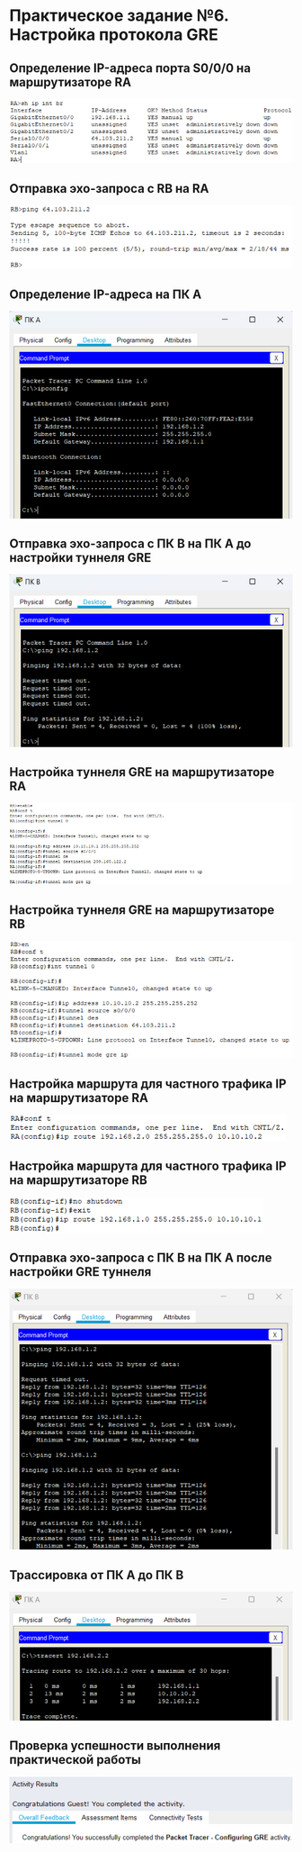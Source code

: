 # Практическое задание №6. Настройка протокола GRE

## Определение IP-адреса порта S0/0/0 на маршрутизаторе RA

![](https://github.com/Archangel15520/toib6/blob/main/screenshot/1.png)

## Отправка эхо-запроса с RB на RA

![](https://github.com/Archangel15520/toib6/blob/main/screenshot/2.png)

## Определение IP-адреса на ПК А

![](https://github.com/Archangel15520/toib6/blob/main/screenshot/3.png)

## Отправка эхо-запроса с ПК B на ПК А до настройки туннеля GRE

![](https://github.com/Archangel15520/toib6/blob/main/screenshot/4.png)

## Настройка туннеля GRE на маршрутизаторе RA

![](https://github.com/Archangel15520/toib6/blob/main/screenshot/5.png)

## Настройка туннеля GRE на маршрутизаторе RB

![](https://github.com/Archangel15520/toib6/blob/main/screenshot/6.png)

## Настройка маршрута для частного трафика IP на маршрутизаторе RA

![](https://github.com/Archangel15520/toib6/blob/main/screenshot/7.png)

## Настройка маршрута для частного трафика IP на маршрутизаторе RB

![](https://github.com/Archangel15520/toib6/blob/main/screenshot/8.png)

## Отправка эхо-запроса с ПК B на ПК А после настройки GRE туннеля

![](https://github.com/Archangel15520/toib6/blob/main/screenshot/9.png)

## Трассировка от ПК А до ПК В

![](https://github.com/Archangel15520/toib6/blob/main/screenshot/10.png)

## Проверка успешности выполнения практической работы

![](https://github.com/Archangel15520/toib6/blob/main/screenshot/11.png)
